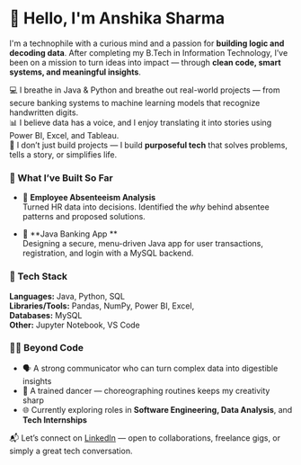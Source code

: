 # 👋 Hello, I'm Anshika Sharma

I'm a technophile with a curious mind and a passion for **building logic and decoding data**. After completing my B.Tech in Information Technology, I’ve been on a mission to turn ideas into impact — through **clean code, smart systems, and meaningful insights**.

💻 I breathe in Java & Python and breathe out real-world projects — from secure banking systems to machine learning models that recognize handwritten digits.  
📊 I believe data has a voice, and I enjoy translating it into stories using Power BI, Excel, and Tableau.  
🧠 I don’t just build projects — I build **purposeful tech** that solves problems, tells a story, or simplifies life.



### 🚀 What I’ve Built So Far

- 👥 **Employee Absenteeism Analysis**  
  Turned HR data into decisions. Identified the *why* behind absentee patterns and proposed solutions.

- 🏦 **Java Banking App **  
  Designing a secure, menu-driven Java app for user transactions, registration, and login with a MySQL backend.


### 🧰 Tech Stack

**Languages:** Java, Python, SQL  
**Libraries/Tools:** Pandas, NumPy, Power BI, Excel,  
**Databases:** MySQL  
**Other:** Jupyter Notebook, VS Code


### 👩‍💼 Beyond Code

- 🗣 A strong communicator who can turn complex data into digestible insights  
- 💃 A trained dancer — choreographing routines keeps my creativity sharp  
- 🌐 Currently exploring roles in **Software Engineering, Data Analysis**, and **Tech Internships**


📬 Let’s connect on [LinkedIn](https://www.linkedin.com/in/anshika--sharma--) — open to collaborations, freelance gigs, or simply a great tech conversation.


